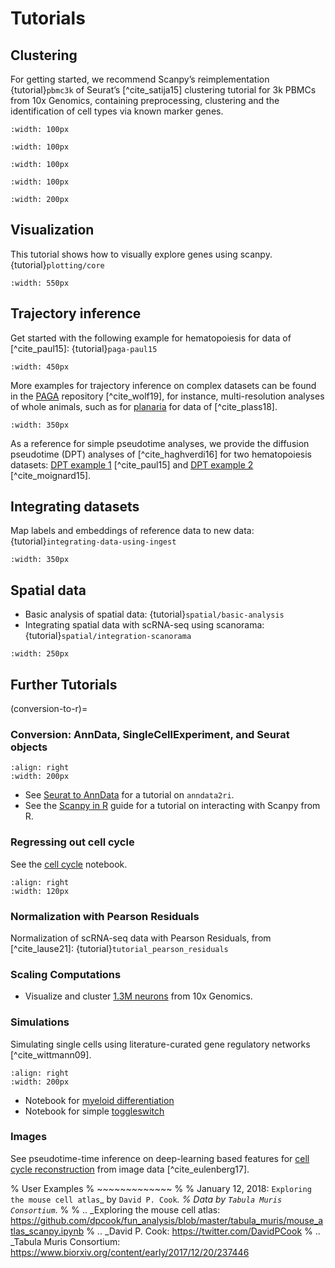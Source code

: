 # Tutorials

## Clustering

For getting started, we recommend Scanpy’s reimplementation {tutorial}`pbmc3k`
of Seurat’s [^cite_satija15] clustering tutorial for 3k PBMCs from 10x Genomics,
containing preprocessing, clustering and the identification of cell types via
known marker genes.

```{image} _static/img/tutorials/170505_seurat/filter_genes_dispersion.png
:width: 100px
```

```{image} _static/img/tutorials/170505_seurat/louvain.png
:width: 100px
```

```{image} _static/img/tutorials/170505_seurat/NKG7.png
:width: 100px
```

```{image} _static/img/tutorials/170505_seurat/violin.png
:width: 100px
```

```{image} _static/img/tutorials/170505_seurat/cell_types.png
:width: 200px
```

## Visualization

This tutorial shows how to visually explore genes using scanpy. {tutorial}`plotting/core`

```{image} _static/img/stacked_violin_dotplot_matrixplot.png
:width: 550px
```

## Trajectory inference

Get started with the following example for hematopoiesis for data of [^cite_paul15]: {tutorial}`paga-paul15`

```{image} _static/img/tutorials/paga_paul15.png
:width: 450px
```

More examples for trajectory inference on complex datasets can be found in the
[PAGA](https://github.com/theislab/paga) repository [^cite_wolf19], for instance, multi-resolution analyses of whole
animals, such as for [planaria] for data of [^cite_plass18].

```{image} _static/img/tutorials/paga_planaria.png
:width: 350px
```

As a reference for simple pseudotime analyses, we provide the diffusion pseudotime (DPT) analyses of [^cite_haghverdi16]
for two hematopoiesis datasets: [DPT example 1] [^cite_paul15] and [DPT example 2] [^cite_moignard15].

## Integrating datasets

Map labels and embeddings of reference data to new data: {tutorial}`integrating-data-using-ingest`

```{image} https://scanpy-tutorials.readthedocs.io/en/latest/_images/integrating-data-using-ingest_21_0.png
:width: 350px
```

## Spatial data

- Basic analysis of spatial data: {tutorial}`spatial/basic-analysis`
- Integrating spatial data with scRNA-seq using scanorama: {tutorial}`spatial/integration-scanorama`

```{image} _static/img/spatial-basic-analysis.png
:width: 250px
```

## Further Tutorials

(conversion-to-r)=

### Conversion: AnnData, SingleCellExperiment, and Seurat objects

```{image} https://github.com/theislab/scanpy-in-R/raw/master/logo.png
:align: right
:width: 200px
```

- See [Seurat to AnnData] for a tutorial on `anndata2ri`.
- See the [Scanpy in R] guide for a tutorial on interacting with Scanpy from R.

### Regressing out cell cycle

See the [cell cycle] notebook.

```{image} _static/img/tutorials/170522_visualizing_one_million_cells/tsne_1.3M.png
:align: right
:width: 120px
```

### Normalization with Pearson Residuals

Normalization of scRNA-seq data with Pearson Residuals, from [^cite_lause21]: {tutorial}`tutorial_pearson_residuals`

### Scaling Computations

- Visualize and cluster [1.3M neurons] from 10x Genomics.

### Simulations

Simulating single cells using literature-curated gene regulatory networks [^cite_wittmann09].

```{image} _static/img/tutorials/170430_krumsiek11/timeseries.png
:align: right
:width: 200px
```

- Notebook for [myeloid differentiation]
- Notebook for simple [toggleswitch]

### Images

See pseudotime-time inference on deep-learning based features for [cell cycle reconstruction] from image data [^cite_eulenberg17].

% User Examples
% ~~~~~~~~~~~~~
%
% January 12, 2018: `Exploring the mouse cell atlas`_ by `David P. Cook`_.
% Data by `Tabula Muris Consortium`_.
%
% .. _Exploring the mouse cell atlas: https://github.com/dpcook/fun_analysis/blob/master/tabula_muris/mouse_atlas_scanpy.ipynb
% .. _David P. Cook: https://twitter.com/DavidPCook
% .. _Tabula Muris Consortium: https://www.biorxiv.org/content/early/2017/12/20/237446

[1.3m neurons]: https://github.com/theislab/scanpy_usage/tree/master/170522_visualizing_one_million_cells
[cell cycle]: https://nbviewer.jupyter.org/github/theislab/scanpy_usage/blob/master/180209_cell_cycle/cell_cycle.ipynb
[cell cycle reconstruction]: https://github.com/theislab/scanpy_usage/tree/master/170529_images
[dpt example 1]: https://nbviewer.jupyter.org/github/theislab/scanpy_usage/blob/master/170502_paul15/paul15.ipynb
[dpt example 2]: https://nbviewer.jupyter.org/github/theislab/scanpy_usage/blob/master/170501_moignard15/moignard15.ipynb
[myeloid differentiation]: https://nbviewer.jupyter.org/github/theislab/scanpy_usage/blob/master/170430_krumsiek11/krumsiek11.ipynb
[planaria]: https://nbviewer.jupyter.org/github/theislab/paga/blob/master/planaria/planaria.ipynb
[scanpy in r]: https://theislab.github.io/scanpy-in-R/
[seurat to anndata]: https://github.com/LuckyMD/Code_snippets/blob/master/Seurat_to_anndata.ipynb
[toggleswitch]: https://nbviewer.jupyter.org/github/theislab/scanpy_usage/blob/master/170430_krumsiek11/toggleswitch.ipynb
